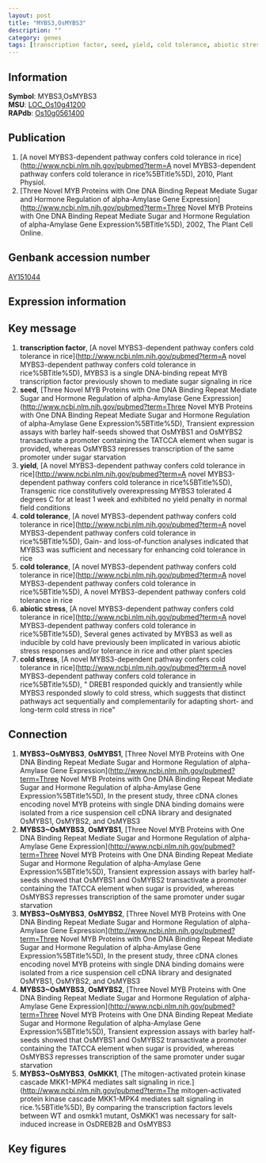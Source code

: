 ```yaml
---
layout: post
title: "MYBS3,OsMYBS3"
description: ""
category: genes
tags: [transcription factor, seed, yield, cold tolerance, abiotic stress, cold stress]
---
```


## Information
__Symbol__: MYBS3,OsMYBS3  
__MSU__: [LOC_Os10g41200](http://rice.plantbiology.msu.edu/cgi-bin/ORF_infopage.cgi?orf=LOC_Os10g41200)  
__RAPdb__: [Os10g0561400](http://rapdb.dna.affrc.go.jp/viewer/gbrowse_details/irgsp1?name=Os10g0561400)  

## Publication
1. [A novel MYBS3-dependent pathway confers cold tolerance in rice](http://www.ncbi.nlm.nih.gov/pubmed?term=A novel MYBS3-dependent pathway confers cold tolerance in rice%5BTitle%5D), 2010, Plant Physiol.
2. [Three Novel MYB Proteins with One DNA Binding Repeat Mediate Sugar and Hormone Regulation of alpha-Amylase Gene Expression](http://www.ncbi.nlm.nih.gov/pubmed?term=Three Novel MYB Proteins with One DNA Binding Repeat Mediate Sugar and Hormone Regulation of alpha-Amylase Gene Expression%5BTitle%5D), 2002, The Plant Cell Online.

## Genbank accession number
[AY151044](http://www.ncbi.nlm.nih.gov/nuccore/AY151044)  

## Expression information

## Key message
1. __transcription factor__, [A novel MYBS3-dependent pathway confers cold tolerance in rice](http://www.ncbi.nlm.nih.gov/pubmed?term=A novel MYBS3-dependent pathway confers cold tolerance in rice%5BTitle%5D),  MYBS3 is a single DNA-binding repeat MYB transcription factor previously shown to mediate sugar signaling in rice
2. __seed__, [Three Novel MYB Proteins with One DNA Binding Repeat Mediate Sugar and Hormone Regulation of alpha-Amylase Gene Expression](http://www.ncbi.nlm.nih.gov/pubmed?term=Three Novel MYB Proteins with One DNA Binding Repeat Mediate Sugar and Hormone Regulation of alpha-Amylase Gene Expression%5BTitle%5D),  Transient expression assays with barley half-seeds showed that OsMYBS1 and OsMYBS2 transactivate a promoter containing the TATCCA element when sugar is provided, whereas OsMYBS3 represses transcription of the same promoter under sugar starvation
3. __yield__, [A novel MYBS3-dependent pathway confers cold tolerance in rice](http://www.ncbi.nlm.nih.gov/pubmed?term=A novel MYBS3-dependent pathway confers cold tolerance in rice%5BTitle%5D),  Transgenic rice constitutively overexpressing MYBS3 tolerated 4 degrees C for at least 1 week and exhibited no yield penalty in normal field conditions
4. __cold tolerance__, [A novel MYBS3-dependent pathway confers cold tolerance in rice](http://www.ncbi.nlm.nih.gov/pubmed?term=A novel MYBS3-dependent pathway confers cold tolerance in rice%5BTitle%5D),  Gain- and loss-of-function analyses indicated that MYBS3 was sufficient and necessary for enhancing cold tolerance in rice
5. __cold tolerance__, [A novel MYBS3-dependent pathway confers cold tolerance in rice](http://www.ncbi.nlm.nih.gov/pubmed?term=A novel MYBS3-dependent pathway confers cold tolerance in rice%5BTitle%5D), A novel MYBS3-dependent pathway confers cold tolerance in rice
6. __abiotic stress__, [A novel MYBS3-dependent pathway confers cold tolerance in rice](http://www.ncbi.nlm.nih.gov/pubmed?term=A novel MYBS3-dependent pathway confers cold tolerance in rice%5BTitle%5D),  Several genes activated by MYBS3 as well as inducible by cold have previously been implicated in various abiotic stress responses and/or tolerance in rice and other plant species
7. __cold stress__, [A novel MYBS3-dependent pathway confers cold tolerance in rice](http://www.ncbi.nlm.nih.gov/pubmed?term=A novel MYBS3-dependent pathway confers cold tolerance in rice%5BTitle%5D), " DREB1 responded quickly and transiently while MYBS3 responded slowly to cold stress, which suggests that distinct pathways act sequentially and complementarily for adapting short- and long-term cold stress in rice"

## Connection
1. __MYBS3~OsMYBS3__, __OsMYBS1__, [Three Novel MYB Proteins with One DNA Binding Repeat Mediate Sugar and Hormone Regulation of alpha-Amylase Gene Expression](http://www.ncbi.nlm.nih.gov/pubmed?term=Three Novel MYB Proteins with One DNA Binding Repeat Mediate Sugar and Hormone Regulation of alpha-Amylase Gene Expression%5BTitle%5D),  In the present study, three cDNA clones encoding novel MYB proteins with single DNA binding domains were isolated from a rice suspension cell cDNA library and designated OsMYBS1, OsMYBS2, and OsMYBS3
2. __MYBS3~OsMYBS3__, __OsMYBS1__, [Three Novel MYB Proteins with One DNA Binding Repeat Mediate Sugar and Hormone Regulation of alpha-Amylase Gene Expression](http://www.ncbi.nlm.nih.gov/pubmed?term=Three Novel MYB Proteins with One DNA Binding Repeat Mediate Sugar and Hormone Regulation of alpha-Amylase Gene Expression%5BTitle%5D),  Transient expression assays with barley half-seeds showed that OsMYBS1 and OsMYBS2 transactivate a promoter containing the TATCCA element when sugar is provided, whereas OsMYBS3 represses transcription of the same promoter under sugar starvation
3. __MYBS3~OsMYBS3__, __OsMYBS2__, [Three Novel MYB Proteins with One DNA Binding Repeat Mediate Sugar and Hormone Regulation of alpha-Amylase Gene Expression](http://www.ncbi.nlm.nih.gov/pubmed?term=Three Novel MYB Proteins with One DNA Binding Repeat Mediate Sugar and Hormone Regulation of alpha-Amylase Gene Expression%5BTitle%5D),  In the present study, three cDNA clones encoding novel MYB proteins with single DNA binding domains were isolated from a rice suspension cell cDNA library and designated OsMYBS1, OsMYBS2, and OsMYBS3
4. __MYBS3~OsMYBS3__, __OsMYBS2__, [Three Novel MYB Proteins with One DNA Binding Repeat Mediate Sugar and Hormone Regulation of alpha-Amylase Gene Expression](http://www.ncbi.nlm.nih.gov/pubmed?term=Three Novel MYB Proteins with One DNA Binding Repeat Mediate Sugar and Hormone Regulation of alpha-Amylase Gene Expression%5BTitle%5D),  Transient expression assays with barley half-seeds showed that OsMYBS1 and OsMYBS2 transactivate a promoter containing the TATCCA element when sugar is provided, whereas OsMYBS3 represses transcription of the same promoter under sugar starvation
5. __MYBS3~OsMYBS3__, __OsMKK1__, [The mitogen-activated protein kinase cascade MKK1-MPK4 mediates salt signaling in rice.](http://www.ncbi.nlm.nih.gov/pubmed?term=The mitogen-activated protein kinase cascade MKK1-MPK4 mediates salt signaling in rice.%5BTitle%5D),  By comparing the transcription factors levels between WT and osmkk1 mutant, OsMKK1 was necessary for salt-induced increase in OsDREB2B and OsMYBS3

## Key figures


